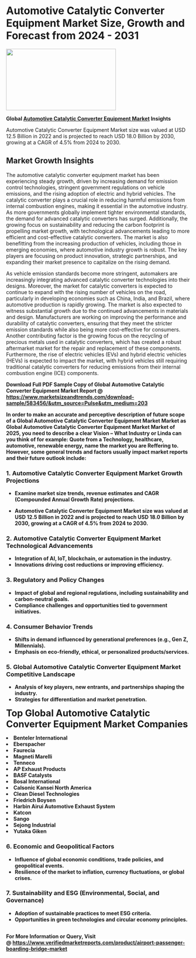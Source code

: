 <H1>Automotive Catalytic Converter Equipment Market Size, Growth and Forecast from 2024 - 2031</H1><img class="aligncenter size-medium wp-image-584254" src="https://thirdeyenews.in/wp-content/uploads/2024/09/Global-Market-Research-300x168.jpeg" alt="" width="300" height="168" /><p><strong>Global&nbsp;<a href="https://www.marketsizeandtrends.com/download-sample/583456/&amp;utm_source=Pulse&amp;utm_medium=203">Automotive Catalytic Converter Equipment Market</a> Insights</strong></p><p>Automotive Catalytic Converter Equipment Market size was valued at USD 12.5 Billion in 2022 and is projected to reach USD 18.0 Billion by 2030, growing at a CAGR of 4.5% from 2024 to 2030.</p><p><h2>Market Growth Insights</h2> <p>The automotive catalytic converter equipment market has been experiencing steady growth, driven by increasing demand for emission control technologies, stringent government regulations on vehicle emissions, and the rising adoption of electric and hybrid vehicles. The catalytic converter plays a crucial role in reducing harmful emissions from internal combustion engines, making it essential in the automotive industry. As more governments globally implement tighter environmental standards, the demand for advanced catalytic converters has surged. Additionally, the growing focus on sustainability and reducing the carbon footprint is propelling market growth, with technological advancements leading to more efficient and cost-effective catalytic converters. The market is also benefitting from the increasing production of vehicles, including those in emerging economies, where automotive industry growth is robust. The key players are focusing on product innovation, strategic partnerships, and expanding their market presence to capitalize on the rising demand.</p> <p><strong></strong></p> <p>As vehicle emission standards become more stringent, automakers are increasingly integrating advanced catalytic converter technologies into their designs. Moreover, the market for catalytic converters is expected to continue to expand with the rising number of vehicles on the road, particularly in developing economies such as China, India, and Brazil, where automotive production is rapidly growing. The market is also expected to witness substantial growth due to the continued advancements in materials and design. Manufacturers are working on improving the performance and durability of catalytic converters, ensuring that they meet the stricter emission standards while also being more cost-effective for consumers. Another contributing factor is the growing focus on the recycling of precious metals used in catalytic converters, which has created a robust aftermarket market for the repair and replacement of these components. Furthermore, the rise of electric vehicles (EVs) and hybrid electric vehicles (HEVs) is expected to impact the market, with hybrid vehicles still requiring traditional catalytic converters for reducing emissions from their internal combustion engine (ICE) components. <p><strong></p><p><span class=""><strong>Download Full PDF Sample Copy of Global Automotive Catalytic Converter Equipment Market Report</strong> @ <a href="https://www.marketsizeandtrends.com/download-sample/583456/&amp;utm_source=Pulse&amp;utm_medium=203" target="_blank">https://www.marketsizeandtrends.com/download-sample/583456/&amp;utm_source=Pulse&amp;utm_medium=203</a></span></p><p>In order to make an accurate and perceptive description of future scope of a Global&nbsp;Automotive Catalytic Converter Equipment Market Market as Global&nbsp;Automotive Catalytic Converter Equipment Market Market of 2025, you need to describe a clear Vision &ndash; What Industry or Linda can you think of for example: Quote from a Technology, healthcare, automotive, renewable energy, name the market you are Reffering to. However, some general trends and factors usually impact market reports and their future outlook include:</p><h3>1.&nbsp;<strong>Automotive Catalytic Converter Equipment Market Growth Projections</strong></h3><ul><li>Examine market size trends, revenue estimates and CAGR (Compounded Annual Growth Rate) projections.</li><li><p>Automotive Catalytic Converter Equipment Market size was valued at USD 12.5 Billion in 2022 and is projected to reach USD 18.0 Billion by 2030, growing at a CAGR of 4.5% from 2024 to 2030.</p></li></ul><h3>2.&nbsp;<strong>Automotive Catalytic Converter Equipment Market Technological Advancements</strong></h3><ul><li>Integration of AI, IoT, blockchain, or automation in the industry.</li><li>Innovations driving cost reductions or improving efficiency.</li></ul><h3>3.&nbsp;<strong>Regulatory and Policy Changes</strong></h3><ul><li>Impact of global and regional regulations, including sustainability and carbon-neutral goals.</li><li>Compliance challenges and opportunities tied to government initiatives.</li></ul><h3>4.&nbsp;<strong>Consumer Behavior Trends</strong></h3><ul><li>Shifts in demand influenced by generational preferences (e.g., Gen Z, Millennials).</li><li>Emphasis on eco-friendly, ethical, or personalized products/services.</li></ul><h3>5.&nbsp;<strong>Global Automotive Catalytic Converter Equipment Market Competitive Landscape</strong></h3><ul><li>Analysis of key players, new entrants, and partnerships shaping the industry.</li><li>Strategies for differentiation and market penetration.</li></ul><p data-pm-slice="1 1 []"><span style="color: inherit; font-family: inherit; font-size: 25px;">Top Global Automotive Catalytic Converter Equipment Market Companies</span></p><div class="" data-test-id=""><p><li>Benteler International</li><li> Eberspacher</li><li> Faurecia</li><li> Magneti Marelli</li><li> Tenneco</li><li> AP Exhaust Products</li><li> BASF Catalysts</li><li> Bosal International</li><li> Calsonic Kansei North America</li><li> Clean Diesel Technologies</li><li> Friedrich Boysen</li><li> Harbin Airui Automotive Exhaust System</li><li> Katcon</li><li> Sango</li><li> Sejong Industrial</li><li> Yutaka Giken</li></p></div><h3>6.&nbsp;<strong>Economic and Geopolitical Factors</strong></h3><ul><li>Influence of global economic conditions, trade policies, and geopolitical events.</li><li>Resilience of the market to inflation, currency fluctuations, or global crises.</li></ul><h3>7.&nbsp;<strong>Sustainability and ESG (Environmental, Social, and Governance)</strong></h3><ul><li>Adoption of sustainable practices to meet ESG criteria.</li><li>Opportunities in green technologies and circular economy principles.</li></ul><h2><strong style="font-size: 14px;">For More Information or Query, Visit @&nbsp;</strong><a style="background-color: #ffffff; font-size: 14px;" href="https://www.marketsizeandtrends.com/report/automotive-catalytic-converter-equipment-market/" target="_blank">https://www.verifiedmarketreports.com/product/airport-passenger-boarding-bridge-market</a></h2>
